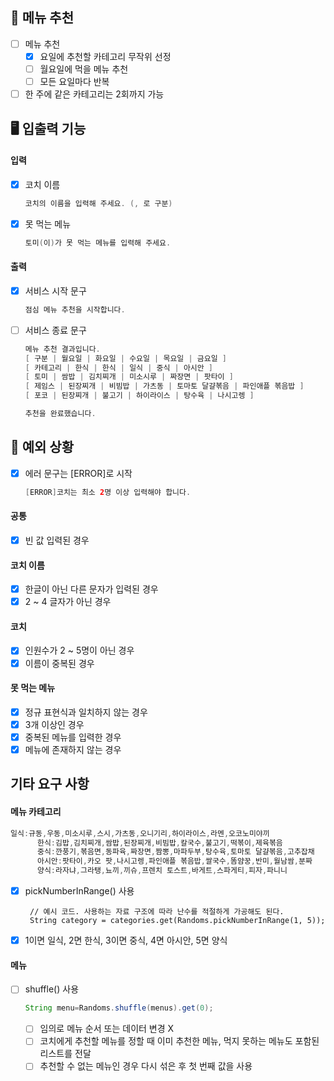 ## 🌟 메뉴 추천

- [ ] 메뉴 추천
    - [x] 요일에 추천할 카테고리 무작위 선정
    - [ ] 월요일에 먹을 메뉴 추천
    - [ ] 모든 요일마다 반복
- [ ] 한 주에 같은 카테고리는 2회까지 가능

## 🖥 입출력 기능

#### 입력

- [x] 코치 이름
    ```java
    코치의 이름을 입력해 주세요. (, 로 구분)
    ```

- [x] 못 먹는 메뉴
    ```java
    토미(이)가 못 먹는 메뉴를 입력해 주세요.
    ```

#### 출력

- [x] 서비스 시작 문구
    ```java
    점심 메뉴 추천을 시작합니다.
    ```

- [ ] 서비스 종료 문구
    ```java
    메뉴 추천 결과입니다.
    [ 구분 | 월요일 | 화요일 | 수요일 | 목요일 | 금요일 ]
    [ 카테고리 | 한식 | 한식 | 일식 | 중식 | 아시안 ]
    [ 토미 | 쌈밥 | 김치찌개 | 미소시루 | 짜장면 | 팟타이 ]
    [ 제임스 | 된장찌개 | 비빔밥 | 가츠동 | 토마토 달걀볶음 | 파인애플 볶음밥 ]
    [ 포코 | 된장찌개 | 불고기 | 하이라이스 | 탕수육 | 나시고렝 ]
    
    추천을 완료했습니다.
    ```

## 👾 예외 상황

- [x] 에러 문구는 [ERROR]로 시작

  ```java
  [ERROR]코치는 최소 2명 이상 입력해야 합니다.
  ```

#### 공통

- [x] 빈 값 입력된 경우

#### 코치 이름

- [x] 한글이 아닌 다른 문자가 입력된 경우
- [x] 2 ~ 4 글자가 아닌 경우

#### 코치

- [X] 인원수가 2 ~ 5명이 아닌 경우
- [x] 이름이 중복된 경우

#### 못 먹는 메뉴

- [x] 정규 표현식과 일치하지 않는 경우
- [x] 3개 이상인 경우
- [x] 중복된 메뉴를 입력한 경우
- [x] 메뉴에 존재하지 않는 경우

## 기타 요구 사항

#### 메뉴 카테고리

  ```java
  일식:규동,우동,미소시루,스시,가츠동,오니기리,하이라이스,라멘,오코노미야끼
        한식:김밥,김치찌개,쌈밥,된장찌개,비빔밥,칼국수,불고기,떡볶이,제육볶음
        중식:깐풍기,볶음면,동파육,짜장면,짬뽕,마파두부,탕수육,토마토 달걀볶음,고추잡채
        아시안:팟타이,카오 팟,나시고렝,파인애플 볶음밥,쌀국수,똠얌꿍,반미,월남쌈,분짜
        양식:라자냐,그라탱,뇨끼,끼슈,프렌치 토스트,바게트,스파게티,피자,파니니
  ```

- [x] pickNumberInRange() 사용

  ```
   // 예시 코드. 사용하는 자료 구조에 따라 난수를 적절하게 가공해도 된다.
   String category = categories.get(Randoms.pickNumberInRange(1, 5));
   ```

-[x] 1이면 일식, 2면 한식, 3이면 중식, 4면 아시안, 5면 양식

#### 메뉴

- [ ] shuffle() 사용
  ```java
  String menu=Randoms.shuffle(menus).get(0);
  ```
    - [ ] 임의로 메뉴 순서 또는 데이터 변경 X
    - [ ] 코치에게 추천할 메뉴를 정할 때 이미 추천한 메뉴, 먹지 못하는 메뉴도 포함된 리스트를 전달
    - [ ] 추천할 수 없는 메뉴인 경우 다시 섞은 후 첫 번째 값을 사용